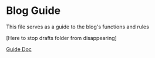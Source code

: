 # Blog Guide

This file serves as a guide to the blog's functions and rules

[Here to stop drafts folder from disappearing]

<a href="https://docs.google.com/document/d/1gA2eBKCtSg0oXs_ZoYT_jtb-ClJofTeQS77e2w4IIH0/edit?usp=sharing">Guide Doc</a>